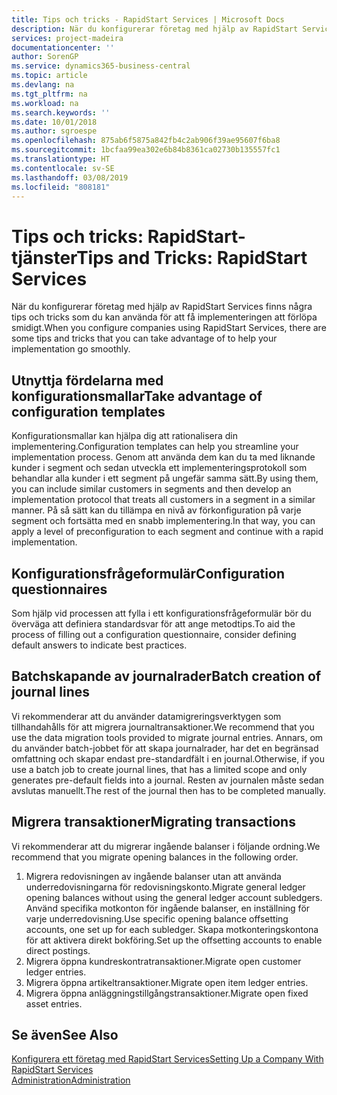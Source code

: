 ```yaml
---
title: Tips och tricks - RapidStart Services | Microsoft Docs
description: När du konfigurerar företag med hjälp av RapidStart Services finns några tips och tricks som du kan använda för att få implementeringen att förlöpa smidigt.
services: project-madeira
documentationcenter: ''
author: SorenGP
ms.service: dynamics365-business-central
ms.topic: article
ms.devlang: na
ms.tgt_pltfrm: na
ms.workload: na
ms.search.keywords: ''
ms.date: 10/01/2018
ms.author: sgroespe
ms.openlocfilehash: 875ab6f5875a842fb4c2ab906f39ae95607f6ba8
ms.sourcegitcommit: 1bcfaa99ea302e6b84b8361ca02730b135557fc1
ms.translationtype: HT
ms.contentlocale: sv-SE
ms.lasthandoff: 03/08/2019
ms.locfileid: "808181"
---
```

# <a name="tips-and-tricks-rapidstart-services"></a><span data-ttu-id="44252-103">Tips och tricks: RapidStart-tjänster</span><span class="sxs-lookup"><span data-stu-id="44252-103">Tips and Tricks: RapidStart Services</span></span>
<span data-ttu-id="44252-104">När du konfigurerar företag med hjälp av RapidStart Services finns några tips och tricks som du kan använda för att få implementeringen att förlöpa smidigt.</span><span class="sxs-lookup"><span data-stu-id="44252-104">When you configure companies using RapidStart Services, there are some tips and tricks that you can take advantage of to help your implementation go smoothly.</span></span>  

## <a name="take-advantage-of-configuration-templates"></a><span data-ttu-id="44252-105">Utnyttja fördelarna med konfigurationsmallar</span><span class="sxs-lookup"><span data-stu-id="44252-105">Take advantage of configuration templates</span></span>  
<span data-ttu-id="44252-106">Konfigurationsmallar kan hjälpa dig att rationalisera din implementering.</span><span class="sxs-lookup"><span data-stu-id="44252-106">Configuration templates can help you streamline your implementation process.</span></span> <span data-ttu-id="44252-107">Genom att använda dem kan du ta med liknande kunder i segment och sedan utveckla ett implementeringsprotokoll som behandlar alla kunder i ett segment på ungefär samma sätt.</span><span class="sxs-lookup"><span data-stu-id="44252-107">By using them, you can include similar customers in segments and then develop an implementation protocol that treats all customers in a segment in a similar manner.</span></span> <span data-ttu-id="44252-108">På så sätt kan du tillämpa en nivå av förkonfiguration på varje segment och fortsätta med en snabb implementering.</span><span class="sxs-lookup"><span data-stu-id="44252-108">In that way, you can apply a level of preconfiguration to each segment and continue with a rapid implementation.</span></span>  

## <a name="configuration-questionnaires"></a><span data-ttu-id="44252-109">Konfigurationsfrågeformulär</span><span class="sxs-lookup"><span data-stu-id="44252-109">Configuration questionnaires</span></span>  
<span data-ttu-id="44252-110">Som hjälp vid processen att fylla i ett konfigurationsfrågeformulär bör du överväga att definiera standardsvar för att ange metodtips.</span><span class="sxs-lookup"><span data-stu-id="44252-110">To aid the process of filling out a configuration questionnaire, consider defining default answers to indicate best practices.</span></span>  

## <a name="batch-creation-of-journal-lines"></a><span data-ttu-id="44252-111">Batchskapande av journalrader</span><span class="sxs-lookup"><span data-stu-id="44252-111">Batch creation of journal lines</span></span>  
<span data-ttu-id="44252-112">Vi rekommenderar att du använder datamigreringsverktygen som tillhandahålls för att migrera journaltransaktioner.</span><span class="sxs-lookup"><span data-stu-id="44252-112">We recommend that you use the data migration tools provided to migrate journal entries.</span></span> <span data-ttu-id="44252-113">Annars, om du använder batch-jobbet för att skapa journalrader, har det en begränsad omfattning och skapar endast pre-standardfält i en journal.</span><span class="sxs-lookup"><span data-stu-id="44252-113">Otherwise, if you use a batch job to create journal lines, that has a limited scope and only generates pre-default fields into a journal.</span></span> <span data-ttu-id="44252-114">Resten av journalen måste sedan avslutas manuellt.</span><span class="sxs-lookup"><span data-stu-id="44252-114">The rest of the journal then has to be completed manually.</span></span>  

## <a name="migrating-transactions"></a><span data-ttu-id="44252-115">Migrera transaktioner</span><span class="sxs-lookup"><span data-stu-id="44252-115">Migrating transactions</span></span>  
<span data-ttu-id="44252-116">Vi rekommenderar att du migrerar ingående balanser i följande ordning.</span><span class="sxs-lookup"><span data-stu-id="44252-116">We recommend that you migrate opening balances in the following order.</span></span>  

1.  <span data-ttu-id="44252-117">Migrera redovisningen av ingående balanser utan att använda underredovisningarna för redovisningskonto.</span><span class="sxs-lookup"><span data-stu-id="44252-117">Migrate general ledger opening balances without using the general ledger account subledgers.</span></span> <span data-ttu-id="44252-118">Använd specifika motkonton för ingående balanser, en inställning för varje underredovisning.</span><span class="sxs-lookup"><span data-stu-id="44252-118">Use specific opening balance offsetting accounts, one set up for each subledger.</span></span> <span data-ttu-id="44252-119">Skapa motkonteringskontona för att aktivera direkt bokföring.</span><span class="sxs-lookup"><span data-stu-id="44252-119">Set up the offsetting accounts to enable direct postings.</span></span>  
2.  <span data-ttu-id="44252-120">Migrera öppna kundreskontratransaktioner.</span><span class="sxs-lookup"><span data-stu-id="44252-120">Migrate open customer ledger entries.</span></span>  
3.  <span data-ttu-id="44252-121">Migrera öppna artikeltransaktioner.</span><span class="sxs-lookup"><span data-stu-id="44252-121">Migrate open item ledger entries.</span></span>  
4.  <span data-ttu-id="44252-122">Migrera öppna anläggningstillgångstransaktioner.</span><span class="sxs-lookup"><span data-stu-id="44252-122">Migrate open fixed asset entries.</span></span>  

## <a name="see-also"></a><span data-ttu-id="44252-123">Se även</span><span class="sxs-lookup"><span data-stu-id="44252-123">See Also</span></span>  
[<span data-ttu-id="44252-124">Konfigurera ett företag med RapidStart Services</span><span class="sxs-lookup"><span data-stu-id="44252-124">Setting Up a Company With RapidStart Services</span></span>](admin-set-up-a-company-with-rapidstart.md)  
[<span data-ttu-id="44252-125">Administration</span><span class="sxs-lookup"><span data-stu-id="44252-125">Administration</span></span>](admin-setup-and-administration.md)
